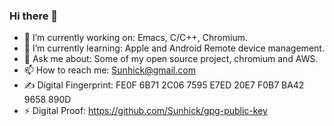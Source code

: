 ### Hi there 👋

- 🔭 I’m currently working on: Emacs, C/C++, Chromium.
- 🌱 I’m currently learning: Apple and Android Remote device management. 
- 💬 Ask me about: Some of my open source project, chromium and AWS.
- 📫 How to reach me: Sunhick@gmail.com
- ✍️ Digital Fingerprint: FE0F 6B71 2C06 7595 E7ED  20E7 F0B7 BA42 9658 890D
- ⚡ Digital Proof: https://github.com/Sunhick/gpg-public-key
